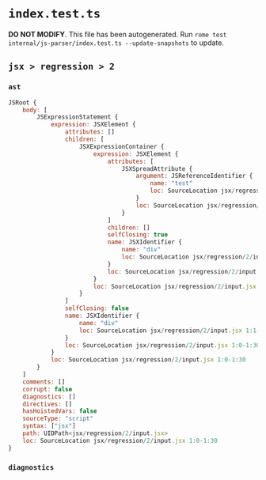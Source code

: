 # `index.test.ts`

**DO NOT MODIFY**. This file has been autogenerated. Run `rome test internal/js-parser/index.test.ts --update-snapshots` to update.

## `jsx > regression > 2`

### `ast`

```javascript
JSRoot {
	body: [
		JSExpressionStatement {
			expression: JSXElement {
				attributes: []
				children: [
					JSXExpressionContainer {
						expression: JSXElement {
							attributes: [
								JSXSpreadAttribute {
									argument: JSReferenceIdentifier {
										name: "test"
										loc: SourceLocation jsx/regression/2/input.jsx 1:15-1:19 (test)
									}
									loc: SourceLocation jsx/regression/2/input.jsx 1:11-1:20
								}
							]
							children: []
							selfClosing: true
							name: JSXIdentifier {
								name: "div"
								loc: SourceLocation jsx/regression/2/input.jsx 1:7-1:10
							}
							loc: SourceLocation jsx/regression/2/input.jsx 1:6-1:23
						}
						loc: SourceLocation jsx/regression/2/input.jsx 1:5-1:24
					}
				]
				selfClosing: false
				name: JSXIdentifier {
					name: "div"
					loc: SourceLocation jsx/regression/2/input.jsx 1:1-1:4
				}
				loc: SourceLocation jsx/regression/2/input.jsx 1:0-1:30
			}
			loc: SourceLocation jsx/regression/2/input.jsx 1:0-1:30
		}
	]
	comments: []
	corrupt: false
	diagnostics: []
	directives: []
	hasHoistedVars: false
	sourceType: "script"
	syntax: ["jsx"]
	path: UIDPath<jsx/regression/2/input.jsx>
	loc: SourceLocation jsx/regression/2/input.jsx 1:0-1:30
}
```

### `diagnostics`

```

```
